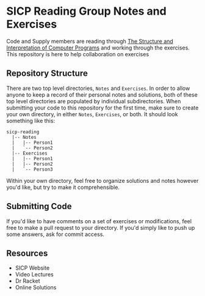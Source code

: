 SICP Reading Group Notes and Exercises
======================================

Code and Supply members are reading through
[The Structure and Interpretation of Computer Programs](https://mitpress.mit.edu/sicp/)
and working through the exercises. This repository is here to help
collaboration on exercises

Repository Structure
--------------------

There are two top level directories, `Notes` and `Exercises`. In order
to allow anyone to keep a record of their personal notes and
solutions, both of these top level directories are populated by
individual subdirectories. When submitting your code to this
repository for the first time, make sure to create your own directory,
in either `Notes`, `Exercises`, or both. It should look something like
this:

```
sicp-reading
  |-- Notes
  |   |-- Person1
  |   `-- Person2
  |-- Exercises
  |   |-- Person1
  |   |-- Person2
  |   `-- Person3
```

Within your own directory, feel free to organize solutions and notes
however you'd like, but try to make it comprehensible.

Submitting Code
---------------

If you'd like to have comments on a set of exercises or modifications,
feel free to make a pull request to your directory. If you'd simply
like to push up some answers, ask for commit access.


Resources
---------

* SICP Website
* Video Lectures
* Dr Racket
* Online Solutions
